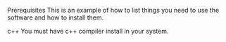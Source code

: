Prerequisites
This is an example of how to list things you need to use the software and how to install them.

c++
You must have c++ compiler install in your system.
